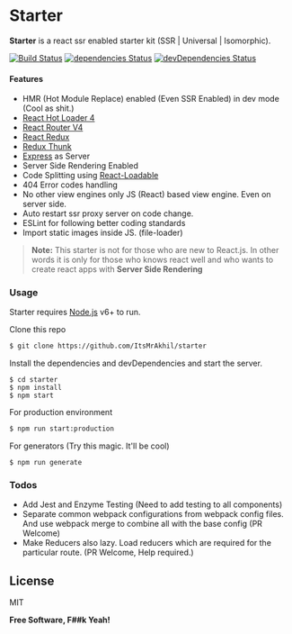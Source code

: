 # Starter
**Starter** is a react ssr enabled starter kit (SSR | Universal | Isomorphic).

[![Build Status](https://travis-ci.org/ItsMrAkhil/starter.svg?branch=master)](https://travis-ci.org/ItsMrAkhil/starter)
[![dependencies Status](https://david-dm.org/itsMrAkhil/starter/status.svg)](https://david-dm.org/itsMrAkhil/starter)
[![devDependencies Status](https://david-dm.org/itsMrAkhil/starter/dev-status.svg)](https://david-dm.org/itsMrAkhil/starter?type=dev)

#### Features
  - HMR (Hot Module Replace) enabled (Even SSR Enabled) in dev mode (Cool as shit.)
  - [React Hot Loader 4](https://github.com/gaearon/react-hot-loader/tree/next)
  - [React Router V4](https://reacttraining.com/react-router/web/guides/philosophy)
  - [React Redux](https://github.com/reactjs/react-redux)
  - [Redux Thunk](https://github.com/gaearon/redux-thunk)
  - [Express](http://expressjs.com/) as Server
  - Server Side Rendering Enabled
  - Code Splitting using [React-Loadable](https://github.com/thejameskyle/react-loadable)
  - 404 Error codes handling
  - No other view engines only JS (React) based view engine. Even on server side.
  - Auto restart ssr proxy server on code change.
  - ESLint for following better coding standards
  - Import static images inside JS. (file-loader)


> **Note:** This starter is not for those who are new to React.js. In other words it is only for those who knows react well and who wants to create react apps with **Server Side Rendering**

### Usage

Starter requires [Node.js](https://nodejs.org/) v6+ to run.

Clone this repo
```sh
$ git clone https://github.com/ItsMrAkhil/starter
```
Install the dependencies and devDependencies and start the server.

```
$ cd starter
$ npm install
$ npm start
```

For production environment

```sh
$ npm run start:production
```

For generators (Try this magic. It'll be cool)

```
$ npm run generate
```

### Todos

 - Add Jest and Enzyme Testing (Need to add testing to all components)
 - Separate common webpack configurations from webpack config files. And use webpack merge to combine all with the base config (PR Welcome)
 - Make Reducers also lazy. Load reducers which are required for the particular route. (PR Welcome, Help required.)

License
----
MIT

**Free Software, F##k Yeah!**
